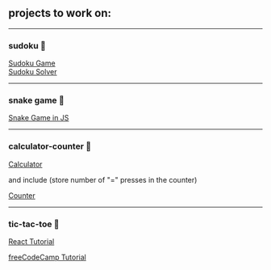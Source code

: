 ## projects to work on:

---

### sudoku 🧩

[Sudoku Game](https://youtu.be/xpsm3tOLTVE) \
[Sudoku Solver](https://youtu.be/F1vKV8fR1Os)

---

### snake game 🐍

[Snake Game in JS](https://www.freecodecamp.org/news/how-to-build-a-snake-game-in-javascript/)

---

### calculator-counter 🧮

[Calculator](https://www.freecodecamp.org/news/javascript-dom-build-a-calculator-app)

and include (store number of "=" presses in the counter)

[Counter](https://www.freecodecamp.org/news/learn-javascript-by-building-a-project/)

---

### tic-tac-toe 🎲

[React Tutorial](https://react.dev/learn/tutorial-tic-tac-toe)

[freeCodeCamp Tutorial](https://www.freecodecamp.org/news/learn-how-to-build-tic-tac-toe-with-react-hooks/)

